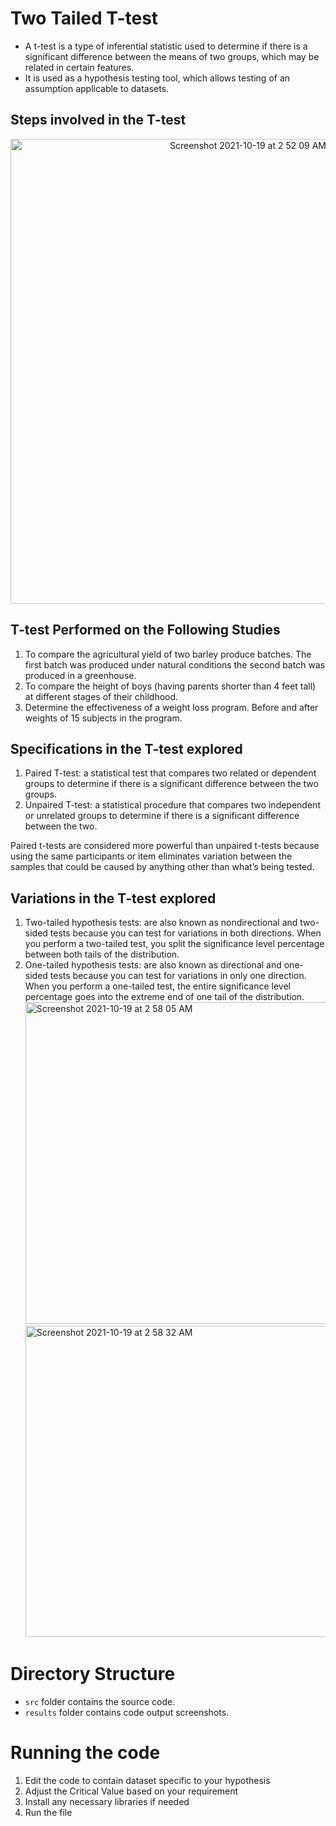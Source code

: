 # Two Tailed T-test

- A t-test is a type of inferential statistic used to determine if there is a significant difference between the means of two groups, which may be related in certain features.
- It is used as a hypothesis testing tool, which allows testing of an assumption applicable to datasets.

## Steps involved in the T-test
<p align="center">
 <img width="744" alt="Screenshot 2021-10-19 at 2 52 09 AM" src="https://user-images.githubusercontent.com/44245211/137817715-d1657b50-4081-46df-9d72-ba1c86fbf394.png">
</p>


## T-test Performed on the Following Studies
1. To compare the agricultural yield of two barley produce batches. The first batch was produced under natural conditions the second batch was produced in a greenhouse.
2. To compare the height of boys (having parents shorter than 4 feet tall) at different stages of their childhood.
3. Determine the effectiveness of a weight loss program. Before and after weights of 15 subjects in the program.

## Specifications in the T-test explored
1. Paired T-test: a statistical test that compares two related or dependent groups to determine if there is a significant difference between the two groups.
2. Unpaired T-test: a statistical procedure that compares two independent or unrelated groups to determine if there is a significant difference between the two.

Paired t-tests are considered more powerful than unpaired t-tests because using the same participants or item eliminates variation between the samples that could be caused by anything other than what’s being tested.

## Variations in the T-test explored
1. Two-tailed hypothesis tests: are also known as nondirectional and two-sided tests because you can test for variations in both directions. When you perform a two-tailed test, you split the significance level percentage between both tails of the distribution.
2. One-tailed hypothesis tests: are also known as directional and one-sided tests because you can test for variations in only one direction. When you perform a one-tailed test, the entire significance level percentage goes into the extreme end of one tail of the distribution.
<img width="515" alt="Screenshot 2021-10-19 at 2 58 05 AM" src="https://user-images.githubusercontent.com/44245211/137817775-941d95e9-7e29-415c-b859-e00afabbc10a.png"> <img width="498" alt="Screenshot 2021-10-19 at 2 58 32 AM" src="https://user-images.githubusercontent.com/44245211/137817779-1110e1a8-d0da-45ff-ad20-e905045976a2.png">


# Directory Structure
- ```src``` folder contains the source code. 
- ```results``` folder contains code output screenshots.
 
# Running the code
1. Edit the code to contain dataset specific to your hypothesis
2. Adjust the Critical Value based on your requirement
3. Install any necessary libraries if needed
4. Run the file


